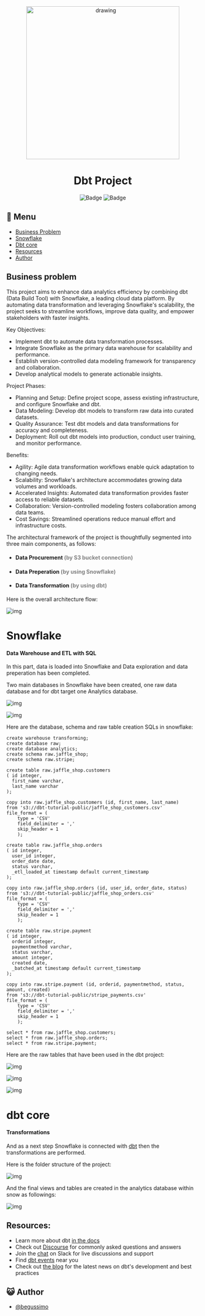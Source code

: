 <div align="center">
<img src="assets/Dbt.png" alt="drawing" width="400"/> <br />


# Dbt Project


![Badge](https://img.shields.io/badge/-dbt?style=for-the-badge&logo=dbt&logoColor=dbt&label=dbt)
![Badge](https://img.shields.io/badge/Snowflake-%2329B5E8?&style=for-the-badge&logo=Snowflake&logoColor=white)


</div>

## :bookmark_tabs: Menu

- [Business Problem](#Business-Problem)
- [Snowflake](#Snowflake)
- [Dbt core](#dbt-core)
- [Resources](#resources)
- [Author](#smiley_cat-author)


## Business problem


This project aims to enhance data analytics efficiency by combining dbt (Data Build Tool) with Snowflake, a leading cloud data platform. By automating data transformation and leveraging Snowflake's scalability, the project seeks to streamline workflows, improve data quality, and empower stakeholders with faster insights.

Key Objectives:

- Implement dbt to automate data transformation processes.
- Integrate Snowflake as the primary data warehouse for scalability and performance.
- Establish version-controlled data modeling framework for transparency and collaboration.
- Develop analytical models to generate actionable insights.

Project Phases:

- Planning and Setup: Define project scope, assess existing infrastructure, and configure Snowflake and dbt.
- Data Modeling: Develop dbt models to transform raw data into curated datasets.
- Quality Assurance: Test dbt models and data transformations for accuracy and completeness.
- Deployment: Roll out dbt models into production, conduct user training, and monitor performance.


Benefits:

- Agility: Agile data transformation workflows enable quick adaptation to changing needs.
- Scalability: Snowflake's architecture accommodates growing data volumes and workloads.
- Accelerated Insights: Automated data transformation provides faster access to reliable datasets.
- Collaboration: Version-controlled modeling fosters collaboration among data teams.
- Cost Savings: Streamlined operations reduce manual effort and infrastructure costs.

The architectural framework of the project is thoughtfully segmented into three main components, as follows:




- #### Data Procurement <font color='gray'> (by S3 bucket connection) </font>
- #### Data Preperation  <font color='gray'>(by using Snowflake) </font>
- #### Data Transformation <font color='gray'>(by using dbt) </font>



Here is the overall architecture flow:


![img](assets/archi.png)


# Snowflake

#### Data Warehouse and ETL with SQL

In this part, data is loaded into Snowflake and Data exploration and data preperation has been completed.

Two main databases in Snowflake have been created, one raw data database and for dbt target one Analytics database.

![img](assets/snowf1.png)

![img](assets/snowf2.png)


Here are the database, schema and raw table creation SQLs in snowflake:


```console
create warehouse transforming;
create database raw;
create database analytics;
create schema raw.jaffle_shop;
create schema raw.stripe;

```

```console
create table raw.jaffle_shop.customers 
( id integer,
  first_name varchar,
  last_name varchar
);

```

```console
copy into raw.jaffle_shop.customers (id, first_name, last_name)
from 's3://dbt-tutorial-public/jaffle_shop_customers.csv'
file_format = (
    type = 'CSV'
    field_delimiter = ','
    skip_header = 1
    ); 

```

```console
create table raw.jaffle_shop.orders
( id integer,
  user_id integer,
  order_date date,
  status varchar,
  _etl_loaded_at timestamp default current_timestamp
);

```

```console
copy into raw.jaffle_shop.orders (id, user_id, order_date, status)
from 's3://dbt-tutorial-public/jaffle_shop_orders.csv'
file_format = (
    type = 'CSV'
    field_delimiter = ','
    skip_header = 1
    );

```

```console
create table raw.stripe.payment 
( id integer,
  orderid integer,
  paymentmethod varchar,
  status varchar,
  amount integer,
  created date,
  _batched_at timestamp default current_timestamp
);

```

```console
copy into raw.stripe.payment (id, orderid, paymentmethod, status, amount, created)
from 's3://dbt-tutorial-public/stripe_payments.csv'
file_format = (
    type = 'CSV'
    field_delimiter = ','
    skip_header = 1
    );

```

```console
select * from raw.jaffle_shop.customers;
select * from raw.jaffle_shop.orders;
select * from raw.stripe.payment;   

```
Here are the raw tables that have been used in the dbt project:

![img](assets/snowf4.png)

![img](assets/snowf5.png)

![img](assets/snowf6.png)

# dbt core 

#### Transformations

And as a next step Snowflake is connected with [dbt](https://docs.getdbt.com/guides/snowflake?step=4) then the transformations are performed.

Here is the folder structure of the project:

![img](assets/dbtf1.png)

And the final views and tables are created in the analytics database within snow as followings:

![img](assets/snowf3.png)



## Resources:
- Learn more about dbt [in the docs](https://docs.getdbt.com/docs/introduction)
- Check out [Discourse](https://discourse.getdbt.com/) for commonly asked questions and answers
- Join the [chat](https://community.getdbt.com/) on Slack for live discussions and support
- Find [dbt events](https://events.getdbt.com) near you
- Check out [the blog](https://blog.getdbt.com/) for the latest news on dbt's development and best practices

## :smiley_cat: Author

- [@begussimo](https://github.com/begussimo)